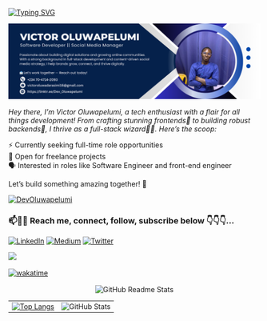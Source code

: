 [![Typing SVG](https://readme-typing-svg.herokuapp.com?font=Fira+Code&pause=1000&width=435&lines=Hi+there!+Welcome+%F0%9F%91%8B%F0%9F%8F%BB)](https://git.io/typing-svg)

[![Check out my design](https://raw.githubusercontent.com/DevOluwapelumi/DevOluwapelumi/main/LinkedInCover.png)](https://www.canva.com/design/DAGjtFXwqHY/Lk4SWW9-Vb3oHkebBAqN5A/view)

<i> Hey there, I’m Victor Oluwapelumi, a tech enthusiast with a flair for all things development! From crafting stunning frontends🎨 to building robust backends🔧, I thrive as a full-stack wizard🧙‍♂️. Here’s the scoop:</i>

⚡️ Currently seeking full-time role opportunities  
💼 Open for freelance projects  
🗣️ Interested in roles like Software Engineer and front-end engineer  

Let’s build something amazing together! 🚀

<p align="left"><a href="https://github.com/ryo-ma/github-profile-trophy"><img src="https://github-profile-trophy.vercel.app/?username=DevOluwapelumi" alt="DevOluwapelumi"/></a></p>

 ### 📫🤝🏻 Reach me, connect, follow, subscribe below 👇👇👇...

[![LinkedIn](https://img.shields.io/badge/LinkedIn-0077B5?style=for-the-badge&logo=linkedin&logoColor=white)](https://www.linkedin.com/in/victor-oluwadarasimi/)
[![Medium](https://img.shields.io/badge/Medium-333333?style=for-the-badge&logo=medium&logoColor=white)](https://medium.com/@victoroluwadarasimi16)
[![Twitter](https://img.shields.io/badge/Twitter-1DA1F2?style=for-the-badge&logo=twitter&logoColor=white)](https://x.com/Dev_OluwaPelumi)

![](https://komarev.com/ghpvc/?username=DevOluwapelumi) 

[![wakatime](https://wakatime.com/badge/user/018df54b-f0d9-48e7-a126-63c5cc6147de.svg?style=for-the-badge)](https://wakatime.com/@018df54b-f0d9-48e7-a126-63c5cc6147de)

<p align="center">
 <img width="100px" src="https://res.cloudinary.com/anuraghazra/image/upload/v1594908242/logo_ccswme.svg" align="center" alt="GitHub Readme Stats" />
</p>

<table align="center">
     <tr>
       <td>
         <a href="https://github.com/anuraghazra/github-readme-stats">
           <img src="https://github-readme-stats.vercel.app/api/top-langs/?username=DevOluwapelumi&layout=compact&langs_count=10&theme=moltack" alt="Top Langs" />
         </a>
       </td>
       <td>
         <img src="https://github-readme-stats.vercel.app/api?username=DevOluwapelumi&show_icons=true&theme=transparent" alt="GitHub Stats" />
       </td>
     </tr>
</table>

<!---

  <h3 align="center">Languages and Tools:</h3>
   
### 💻 Languages, Frameworks, Tools

<p align="left" float="left">
<a href="https://getbootstrap.com" target="_blank"> <img src="https://raw.githubusercontent.com/devicons/devicon/master/icons/bootstrap/bootstrap-plain-wordmark.svg" alt="bootstrap" width="40" height="40"/> </a> 
<a href="https://www.w3schools.com/css/" target="_blank"> <img src="https://raw.githubusercontent.com/devicons/devicon/master/icons/css3/css3-original-wordmark.svg" alt="css3" width="40" height="40"/> </a> 
<a href="https://expressjs.com" target="_blank"> <img src="https://raw.githubusercontent.com/devicons/devicon/master/icons/express/express-original-wordmark.svg" alt="express" width="40" height="40"/> </a> 
<a href="https://www.figma.com/" target="_blank"> <img src="https://www.vectorlogo.zone/logos/figma/figma-icon.svg" alt="figma" width="40" height="40"/> </a> 
<a href="https://firebase.google.com/" target="_blank"> <img src="https://www.vectorlogo.zone/logos/firebase/firebase-icon.svg" alt="firebase" width="40" height="40"/> </a> </a> 
<a href="https://www.w3.org/html/" target="_blank"> <img src="https://raw.githubusercontent.com/devicons/devicon/master/icons/html5/html5-original-wordmark.svg" alt="html5" width="40" height="40"/> </a> <a href="https://developer.mozilla.org/en-US/docs/Web/JavaScript" target="_blank"> <img src="https://raw.githubusercontent.com/devicons/devicon/master/icons/javascript/javascript-original.svg" alt="javascript" width="40" height="40"/> </a>  
<a href="https://www.mongodb.com/" target="_blank"> <img src="https://raw.githubusercontent.com/devicons/devicon/master/icons/mongodb/mongodb-original-wordmark.svg" alt="mongodb" width="40" height="40"/> </a> 
<a href="https://www.mysql.com/" target="_blank"> <img src="https://raw.githubusercontent.com/devicons/devicon/master/icons/mysql/mysql-original-wordmark.svg" alt="mysql" width="40" height="40"/> </a> 
<a href="https://nextjs.org/" target="_blank"> <img src="https://cdn.worldvectorlogo.com/logos/nextjs-3.svg" alt="nextjs" width="40" height="40"/> </a> 
<a href="https://nodejs.org" target="_blank"> <img src="https://raw.githubusercontent.com/devicons/devicon/master/icons/nodejs/nodejs-original-wordmark.svg" alt="nodejs" width="40" height="40"/> </a> 
<a href="https://www.postgresql.org" target="_blank"> <img src="https://raw.githubusercontent.com/devicons/devicon/master/icons/postgresql/postgresql-original-wordmark.svg" alt="postgresql" width="40" height="40"/> </a> 
<a href="https://postman.com" target="_blank"> <img src="https://www.vectorlogo.zone/logos/getpostman/getpostman-icon.svg" alt="postman" width="40" height="40"/> </a> 
<a href="https://reactjs.org/" target="_blank"> <img src="https://raw.githubusercontent.com/devicons/devicon/master/icons/react/react-original-wordmark.svg" alt="react" width="40" height="40"/> </a> 
<a href="https://reactnative.dev/" target="_blank"> <img src="https://cdn.worldvectorlogo.com/logos/react-native-1.svg" alt="reactnative" width="40" height="40"/> </a> 
<a href="https://redux.js.org" target="_blank"> <img src="https://raw.githubusercontent.com/devicons/devicon/master/icons/redux/redux-original.svg" alt="redux" width="40" height="40"/> </a> 
<a href="https://sass-lang.com" target="_blank"> <img src="https://raw.githubusercontent.com/devicons/devicon/master/icons/sass/sass-original.svg" alt="sass" width="40" height="40"/> </a> 
<a href="https://tailwindcss.com/" target="_blank"> <img src="https://www.vectorlogo.zone/logos/tailwindcss/tailwindcss-icon.svg" alt="tailwind" width="40" height="40"/> </a> 
<a href="https://www.typescriptlang.org/" target="_blank"> <img src="https://raw.githubusercontent.com/devicons/devicon/master/icons/typescript/typescript-original.svg" alt="typescript" width="40" height="40"/> </a> 
<a href="https://vuejs.org/" target="_blank"> <img src="https://raw.githubusercontent.com/devicons/devicon/master/icons/vuejs/vuejs-original-wordmark.svg" alt="vuejs" width="40" height="40"/> </a> 
<a href="https://flutter.dev/" target="_blank"> <img src="https://cdn.worldvectorlogo.com/logos/flutter-logo.svg" alt="flutter" width="40" height="40"/> </a></p>

 <h2 align="center"> @Multi~Tech Media</h2>

DevOluwapelumi/DevOluwapelumi is a ✨ unique ✨ repository because its `README.md` (this file) appears on your GitHub profile.
You can click the Preview link to take a look at your changes.
You can view the `README.md` on your GitHub profile by clicking the Preview link.
--->
